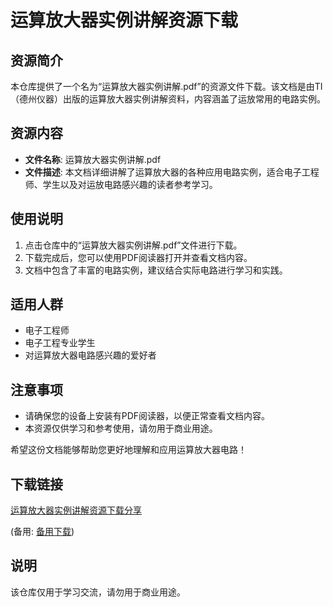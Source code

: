 # 运算放大器实例讲解资源下载

## 资源简介

本仓库提供了一个名为“运算放大器实例讲解.pdf”的资源文件下载。该文档是由TI（德州仪器）出版的运算放大器实例讲解资料，内容涵盖了运放常用的电路实例。

## 资源内容

- **文件名称**: 运算放大器实例讲解.pdf
- **文件描述**: 本文档详细讲解了运算放大器的各种应用电路实例，适合电子工程师、学生以及对运放电路感兴趣的读者参考学习。

## 使用说明

1. 点击仓库中的“运算放大器实例讲解.pdf”文件进行下载。
2. 下载完成后，您可以使用PDF阅读器打开并查看文档内容。
3. 文档中包含了丰富的电路实例，建议结合实际电路进行学习和实践。

## 适用人群

- 电子工程师
- 电子工程专业学生
- 对运算放大器电路感兴趣的爱好者

## 注意事项

- 请确保您的设备上安装有PDF阅读器，以便正常查看文档内容。
- 本资源仅供学习和参考使用，请勿用于商业用途。

希望这份文档能够帮助您更好地理解和应用运算放大器电路！

## 下载链接
[运算放大器实例讲解资源下载分享]() 

(备用: [备用下载](https://pan.baidu.com/s/1lDIYAynoOsVo4ah2ArAI2g?pwd=1234))

## 说明

该仓库仅用于学习交流，请勿用于商业用途。
